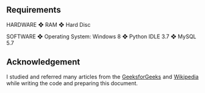 <h2>Requirements</h2>

HARDWARE
❖ RAM
❖ Hard Disc

SOFTWARE
❖ Operating System: Windows 8
❖ Python IDLE 3.7
❖ MySQL 5.7










<h2>Acknowledgement</h2>
<p align="justify">
    I studied and referred many articles from the <a href=https://www.geeksforgeeks.org/python-mysql/>GeeksforGeeks</a> and <a href="https://www.wikipedia.org/">Wikipedia</a> while writing the code and preparing this document.
</p>
